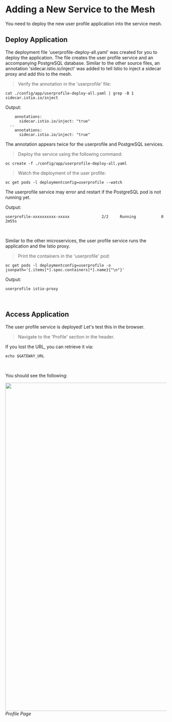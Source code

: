 # Adding a New Service to the Mesh

You need to deploy the new user profile application into the service mesh.

## Deploy Application

The deployment file 'userprofile-deploy-all.yaml' was created for you to deploy the application.  The file creates the user profile service and an accompanying PostgreSQL database.  Similar to the other source files, an annotation 'sidecar.istio.io/inject' was added to tell Istio to inject a sidecar proxy and add this to the mesh.

<blockquote>
<i class="fa fa-terminal"></i>
Verify the annotation in the 'userprofile' file:
</blockquote>

```execute
cat ./config/app/userprofile-deploy-all.yaml | grep -B 1 sidecar.istio.io/inject
```

Output:
```
    annotations:
      sidecar.istio.io/inject: "true"
  --
    annotations:
      sidecar.istio.io/inject: "true"
```

The annotation appears twice for the userprofile and PostgreSQL services.

<blockquote>
<i class="fa fa-terminal"></i>
Deploy the service using the following command:
</blockquote>

```execute
oc create -f ./config/app/userprofile-deploy-all.yaml
```

<blockquote>
<i class="fa fa-terminal"></i>
Watch the deployment of the user profile:
</blockquote>

```execute
oc get pods -l deploymentconfig=userprofile --watch
```

<p>
<i class="fa fa-info-circle"></i>
The userprofile service may error and restart if the PostgreSQL pod is not running yet.
</p>

Output:
```
userprofile-xxxxxxxxxx-xxxxx              2/2     Running		    0          2m55s
```

<br>

Similar to the other microservices, the user profile service runs the application and the Istio proxy.

<blockquote>
<i class="fa fa-terminal"></i>
Print the containers in the 'userprofile' pod:
</blockquote>


```execute
oc get pods -l deploymentconfig=userprofile -o jsonpath='{.items[*].spec.containers[*].name}{"\n"}'
```

Output:
```
userprofile istio-proxy
```

<br>

## Access Application

The user profile service is deployed!  Let's test this in the browser.

<blockquote>
<i class="fa fa-desktop"></i>
Navigate to the 'Profile' section in the header.
</blockquote>

<p><i class="fa fa-info-circle"></i> If you lost the URL, you can retrieve it via:</p>

```execute
echo $GATEWAY_URL
```

<br>

You should see the following:

<img src="images/app-profilepage.png" width="1024"><br/>
 *Profile Page*
